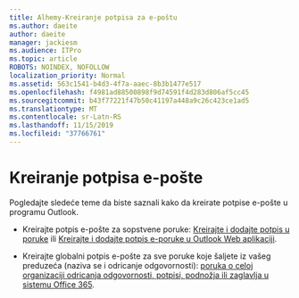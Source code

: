 ```yaml
---
title: Alhemy-Kreiranje potpisa za e-poštu
ms.author: daeite
author: daeite
manager: jackiesm
ms.audience: ITPro
ms.topic: article
ROBOTS: NOINDEX, NOFOLLOW
localization_priority: Normal
ms.assetid: 563c1541-b4d3-4f7a-aaec-8b3b1477e517
ms.openlocfilehash: f4981ad88500898f9d74591f4d283d806af5cc45
ms.sourcegitcommit: b43f77221f47b50c41197a448a9c26c423ce1ad5
ms.translationtype: MT
ms.contentlocale: sr-Latn-RS
ms.lasthandoff: 11/15/2019
ms.locfileid: "37766761"
---
```

# <a name="create-email-signatures"></a>Kreiranje potpisa e-pošte

Pogledajte sledeće teme da biste saznali kako da kreirate potpise e-pošte u programu Outlook.
  
- Kreirajte potpis e-pošte za sopstvene poruke: [Kreirajte i dodajte potpis u poruke](https://support.office.com/article/8ee5d4f4-68fd-464a-a1c1-0e1c80bb27f2.aspx) ili [Kreirajte i dodajte potpis e-poruke u Outlook Web aplikaciji](https://support.office.com/article/0f230564-11b9-4239-83de-f10cbe4dfdfc.aspx).
    
- Kreirajte globalni potpis e-pošte za sve poruke koje šaljete iz vašeg preduzeća (naziva se i odricanje odgovornosti): [poruka o celoj organizaciji odricanja odgovornosti, potpisi, podnožja ili zaglavlja u sistemu Office 365](https://go.microsoft.com/fwlink/p/?linkid=391096).
    

